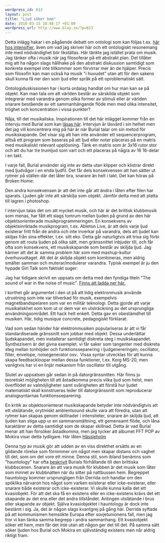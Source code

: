 ```yaml
--- 
wordpress_id: 613
layout: post
title: "Ljud söker hem"
date: 2010-03-15 10:48:17 +01:00
wordpress_url: http://www.blay.se/?p=613
---
```

Detta inlägg hakar i en pågående debatt om ontologi som kan följas t.ex. <a href="http://christopherkullenberg.se/?p=1410">här hos intensifier</a>, även om vad jag skriver här och ett ontologiskt resonemang inte med nödvändighet bör likställas. Här tänkte jag istället prata om musik. Jag tänker ofta i musik när jag filosoferar på ett abstrakt plan. Det tillåter mig att ha någon slags hållhake på den abstrakt diskussion samtidigt som konkreta exempel inte tillkommer som förvirrar mer än de hjälper. Precis som filosofin kan man också ha musik "i huvudet" utan att för den sakens skull kunna få ner den som ljud eller språk på ett oproblematiskt sätt.

Ontologiduskissionen har i korta ordalag handlat om hur man kan se på objekt. Kan man tala om att världen består av särskilda objekt som integrerar med varandra genom olika former av stimuli eller är världen snarare bestående av ett sammanhängande flöde men med olika intensitet, tröghet och koncentration i vissa punkter?

Nåja, till det musikaliska. Inspirationen till det här inlägget kommer från en intervju med Burial som kan <a href="http://blackdownsoundboy.blogspot.com/2006/03/soundboy-burial.html ">läsas här</a>. Intervjun är läsvärd i sin helhet men det jag vill koncentrera mig på här är när Burial talar om sin metod för musikskapande. Det visar sig att han inte använder ett sequencerprogram, alltså ett program som baseras på att ljud eller noter placeras på en matris med musikaliskt relevant upplösning. Tänk en matris som är 3x16 rutor stor och att du har tre trumljud som vart och ett placeras på några av 16 16-delar i en takt.

I varje fall, Burial använder sig inte av detta utan klipper och klistrar direkt med ljudvågor i en enda ljudfil. Det får dels konsekvensen att han sätter ut rytmer på ställen där det låter bra, snarare än helt i takt. Det kan höras på Broken Home:
<object width="425" height="344" data="http://www.youtube.com/v/nv7N9wf42cs&amp;hl=sv_SE&amp;fs=1&amp;" type="application/x-shockwave-flash"><param name="allowFullScreen" value="true" /><param name="allowscriptaccess" value="always" /><param name="src" value="http://www.youtube.com/v/nv7N9wf42cs&amp;hl=sv_SE&amp;fs=1&amp;" /><param name="allowfullscreen" value="true" /></object>

Den andra konsekvensen är att det inte går att ändra i låten efter filen har sparats. Ljuden går inte att särskilja som objekt. Jämför detta med att platta till lagren i photoshop.

I intervjun talas det om att mycket musik, och här är det brittisk klubbmusik som menas, har fått ett slags tomrum mellan ljuden på grund av den här objektsorienterade musikprogrammeringen. En konsekvens av objektsinriktade musikprogram, t.ex. Ableton Live, är att dels varje ljud existerar fritt från de andra och inte inverkar på varandra, dels att ljudet kan skiljas från sina effekter, t.ex. sitt eko. Detta går naturligtvis att trixa sig förbi genom att routa ljuden på olika sätt, men gränssnittet inbjuder till, och får ofta som konsekvens, ett musikskapande som består av skiljda ljud. Jag känner att det är samma problem här som med mashup-kultur överhuvudtaget. Att det är skiljda objekt som kombineras, men aldrig smälter samman och muterar/modulerar varandra. Typisk exempel är ju den hypade Girl Talk som faktiskt suger:
<object width="480" height="385" data="http://www.youtube.com/v/KykbPtRb0K4&amp;hl=sv_SE&amp;fs=1&amp;" type="application/x-shockwave-flash"><param name="allowFullScreen" value="true" /><param name="allowscriptaccess" value="always" /><param name="src" value="http://www.youtube.com/v/KykbPtRb0K4&amp;hl=sv_SE&amp;fs=1&amp;" /><param name="allowfullscreen" value="true" /></object>

Jag har tidigare skrivit en uppsats om detta med den fyndiga titeln "The sound of war in the noise of music". <a href="http://www.blay.se/files/warmusic.pdf">Finns att ladda ner här.</a>

I korthet går argumentet i den ut på att tidig elektronmusik använde utrustning som inte var tillverkad för musik, exempelvis magnetbandspelaren som var en militär teknologi. Detta gjorde att varje musikaliskhet som kom ut ur dem var en utsträckning av det ursprungliga användningsområdet. Ett hack helt enkelt. Detta gav en obestämdhet till musiken. Här, tidig musique concrete, pedagogiskt förklarat:
<object width="480" height="385" data="http://www.youtube.com/v/c4ea0sBrw6M&amp;hl=sv_SE&amp;fs=1&amp;" type="application/x-shockwave-flash"><param name="allowFullScreen" value="true" /><param name="allowscriptaccess" value="always" /><param name="src" value="http://www.youtube.com/v/c4ea0sBrw6M&amp;hl=sv_SE&amp;fs=1&amp;" /><param name="allowfullscreen" value="true" /></object>

Vad som sedan händer här elektronmusiken populariseras är att vi får standardiserade gränssnitt som jobbar med objekt. Dessa underlättar ljudskapandet, men installerar samtidigt diskreta steg i musikskapandet. Synthezisern är det givna exemplet. vi får saker som tangenter med diskreta steg mellan tonhöjder och funktionsseparering i ljudgenereringen; oscillator, filter, envelope, noisegenerator osv.  Vissa syntar utvecklas för att kunna skapa feedbackloopar mellan dessa funktioner, t.ex. Korg MS-20, men vanligtvis har vi en linjär mekanism från oscillator till utgång.

Slutet av uppsatsen går sedan in på datorgränssnitten. Här finns ju teoretiskt möjligheten till att åstadkomma precis vilka ljud som helst, men överflödet av valmöjligheter samt svårigheten att förstå hur ljudet matematiskt skall konstrueras leder till datorgränssnitt som reproducerar analogsyntarnas funktionsseparering.

En kritik av objektsorienterat musikskapande betyder inte nödvändigtvis att ett utslätande, orytmiskt ambientsound skulle vara att föredra, utan att rytmer kan skapas genom skillnader i intensiteter, snarare än skiljda ljud, att ljuden kan stiga upp ur en sammansmältning, ett gemensamt flöde, och låna karaktärer av detta samtidigt som de skapar skillnad. Detta är vad Burial menar att han försöker åstadkomma, men jag tycker att albumet FFT POP av Mokira visar detta tydligare. Här låten <a href="http://blay.se/files/hassleholm.mp3">Hässleholm</a>

Denna typ av musik gör att udden av en viss direkthet ersätts av en glidande rörelse som förnimmer om något men skapar distans och vaghet till det, som om det vore ett minne. Denna stil, som ibland benämns som "hauntology" har ofta <a href="http://k-punk.abstractdynamics.org/archives/007666.html">beskrivit</a> Burials förhållande till den brittiska klubbscenen. Snarare än att vara musik för klubben är det musik som låter som minnet av klubbnatten när du sitter på nattbussen hem. Begreppet hauntology kommer ursprungligen från Derrida och handlar om den spöklika närvaron hos något som varken existerar eller icke-existerar, eller snarare både existerar och icke-existerar. Vi skulle kunna kalla det ett kvasiobjekt. För att det ska få en existens eller en icke-existens krävs det ett skapande av det ena eller det andra tillståndet. Antingen utslätande i brus eller skapande av objekt. Själva kvasiobjektet i hauntology är dock inte bestämt i sig. Ja, det är någon slags kvantgrej på gång här. Derrida syftade på att kommunismen hemsökte Europa efter sovjetunionens fall, men jag tror vi kan tänka samma begrepp i andra sammanhang. Ett kvasiobjekt söker ett hem, men får det inte utan att någon ger det till det. På samma sätt söker ljuden hos Burial och Mokira en självständig existens men når aldrig riktigt fram.
